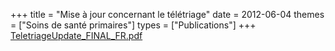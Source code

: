 +++
title = "Mise à jour concernant le télétriage"
date = 2012-06-04
themes = ["Soins de santé primaires"]
types = ["Publications"]
+++
[TeletriageUpdate_FINAL_FR.pdf](/files/TeletriageUpdate_FINAL_FR.pdf)
